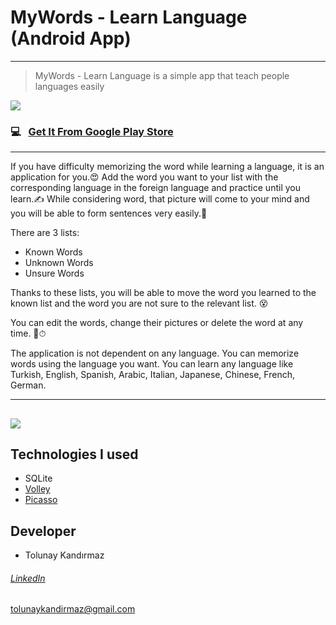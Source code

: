 # MyWords - Learn Language (Android App)

------------
> MyWords - Learn Language is a simple app that teach people languages easily 


![](https://img.shields.io/badge/version-1.0.1-green.svg)
### 💻 &nbsp; [Get It From Google Play Store](https://play.google.com/store/apps/details?id=com.tolunaykandirmaz.mywords "Get It From Google Play Store")
------------


If you have difficulty memorizing the word while learning a language, it is an application for you.😍 Add the word you want to your list with the corresponding language in the foreign language and practice until you learn.✍ While considering word, that picture will come to your mind and you will be able to form sentences very easily.🤔

There are 3 lists: 
- Known Words 
- Unknown Words 
- Unsure Words

Thanks to these lists, you will be able to move the word you learned to the known list and the word you are not sure to the relevant list. 😵

You can edit the words, change their pictures or delete the word at any time. 💼⏱

The application is not dependent on any language. You can memorize words using the language you want. You can learn any language like Turkish, English, Spanish, Arabic, Italian, Japanese, Chinese, French, German.

------------



![](https://github.com/tolunaykan/MyWords-Learn-Language-Android-App/blob/master/MyWords.gif?raw=true)
------------

## Technologies I used
- SQLite
- [Volley](https://github.com/google/volley "Volley")
- [Picasso](https://github.com/square/picasso "Picasso")

## Developer
- Tolunay Kandırmaz
###### [LinkedIn](https://www.linkedin.com/in/tolunay-kand%C4%B1rmaz-12a734158/ "LinkedIn")
<a href = "mailto:tolunaykandirmaz@gmail.com">tolunaykandirmaz@gmail.com</a>





